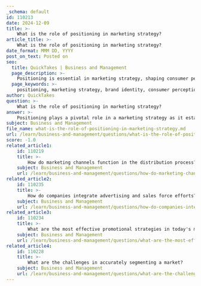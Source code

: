 ```yaml
---
_schema: default
id: 110213
date: 2024-12-09
title: >-
    What is the role of positioning in marketing strategy?
article_title: >-
    What is the role of positioning in marketing strategy?
date_format: MMM DD, YYYY
post_on_text: Posted on
seo:
  title: QuickTakes | Business and Management
  page_description: >-
    Positioning is essential in marketing strategy, shaping consumer perception and brand identity, guiding marketing efforts, and establishing a competitive presence in the market.
  page_keywords: >-
    positioning, marketing strategy, brand identity, consumer perception, market presence, marketing mix, product development, value communication, customer engagement, competitive advantage, brand awareness, market share, business strategies, KPIs
author: QuickTakes
question: >-
    What is the role of positioning in marketing strategy?
answer: >-
    Positioning plays a pivotal role in a marketing strategy as it establishes the foundation upon which all marketing efforts are built. It shapes how consumers perceive a brand and clarifies the brand's identity, which is essential for guiding marketing decisions related to advertising, customer engagement, and product development.\n\nA well-defined positioning strategy allows brands to create a distinct image in the minds of consumers, helping them stand out in a competitive market. This involves identifying gaps in the market that the brand can exploit, leading to innovative positioning strategies. Effective product positioning not only communicates what the product is but also emphasizes the value it provides to consumers, thereby creating a strong appeal, especially in saturated markets.\n\nPositioning is also one of the 4 P’s of the marketing mix, influencing consumer perception of a brand or specific product. For instance, a company that positions itself as a low-cost provider with reasonable quality can attract a significant customer base. By centering the positioning around customer needs, brands can solidify their market presence.\n\nMoreover, positioning serves multiple purposes, including establishing brand identity, maintaining consistency in marketing efforts, and driving broader business strategies. Key performance indicators (KPIs) such as brand awareness, customer engagement, and market share are essential for evaluating the effectiveness of a positioning strategy.\n\nIn summary, positioning is not merely a theoretical concept; it has real-world implications for brand success and longevity, making it a crucial element of any effective marketing strategy.
subject: Business and Management
file_name: what-is-the-role-of-positioning-in-marketing-strategy.md
url: /learn/business-and-management/questions/what-is-the-role-of-positioning-in-marketing-strategy
score: -1.0
related_article1:
    id: 110219
    title: >-
        How do marketing channels function in the distribution process?
    subject: Business and Management
    url: /learn/business-and-management/questions/how-do-marketing-channels-function-in-the-distribution-process
related_article2:
    id: 110235
    title: >-
        How do companies integrate advertising and sales force efforts?
    subject: Business and Management
    url: /learn/business-and-management/questions/how-do-companies-integrate-advertising-and-sales-force-efforts
related_article3:
    id: 110234
    title: >-
        What are the most effective promotional strategies in today's market?
    subject: Business and Management
    url: /learn/business-and-management/questions/what-are-the-most-effective-promotional-strategies-in-todays-market
related_article4:
    id: 110228
    title: >-
        What are the challenges in accurately segmenting a market?
    subject: Business and Management
    url: /learn/business-and-management/questions/what-are-the-challenges-in-accurately-segmenting-a-market
---
```


&nbsp;